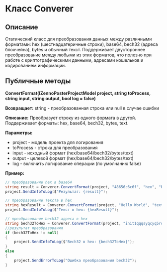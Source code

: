 # Класс Converer

## Описание
Статический класс для преобразования данных между различными форматами: hex (шестнадцатеричные строки), base64, bech32 (адреса блокчейна), bytes и обычный текст. Поддерживает двустороннее преобразование между любыми из этих форматов, что полезно при работе с криптографическими данными, адресами кошельков и кодированием информации.

## Публичные методы

**ConvertFormat(IZennoPosterProjectModel project, string toProcess, string input, string output, bool log = false)**

**Возвращает:** string - преобразованная строка или null в случае ошибки

**Описание:** Преобразует строку из одного формата в другой. Поддерживает форматы: hex, base64, bech32, bytes, text.

**Параметры:**
- project - модель проекта для логирования
- toProcess - строка для преобразования
- input - исходный формат (hex/base64/bech32/bytes/text)
- output - целевой формат (hex/base64/bech32/bytes/text)
- log - включить логирование операции (по умолчанию false)

**Пример:**
```csharp
// преобразование hex в base64
string result = Converer.ConvertFormat(project, "48656c6c6f", "hex", "base64", true);
project.SendInfoToLog($"Результат: {result}");

// преобразование текста в hex
string hexResult = Converer.ConvertFormat(project, "Hello World", "text", "hex");
project.SendInfoToLog($"Текст в hex: {hexResult}");

// преобразование bech32 адреса в hex
string bech32ToHex = Converer.ConvertFormat(project, "init1qqqsyqcyq5rqwzqfpg9scrgwpugpzysnpswf", "bech32", "hex");
//результат преобразования
if (bech32ToHex != null)
{
    project.SendInfoToLog($"Bech32 в hex: {bech32ToHex}");
}
else
{
    project.SendErrorToLog("Ошибка преобразования bech32");
}
```